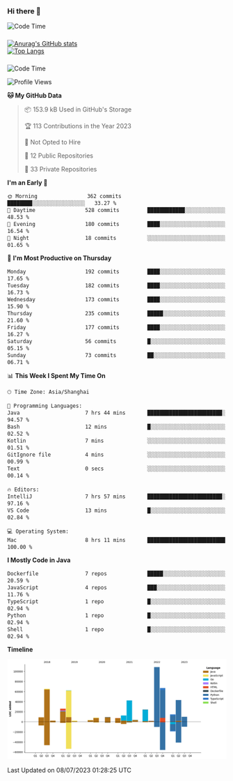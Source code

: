 ### Hi there 👋 

![Code Time](https://img.shields.io/endpoint?style=flat&url=https://codetime-api.datreks.com/badge/1061?logoColor=white%26project=%26recentMS=0%26showProject=false)

<!--
**Muyiafan/Muyiafan** is a ✨ _special_ ✨ repository because its `README.md` (this file) appears on your GitHub profile.

Here are some ideas to get you started:

- 🔭 I’m currently working on ...
- 🌱 I’m currently learning ...
- 👯 I’m looking to collaborate on ...
- 🤔 I’m looking for help with ...
- 💬 Ask me about ...
- 📫 How to reach me: ...
- 😄 Pronouns: ...
- ⚡ Fun fact: ...
-->

### 

[![Anurag's GitHub stats](https://github-readme-stats.vercel.app/api?username=Muyiafan)](https://github.com/anuraghazra/github-readme-stats)
<br>
[![Top Langs](https://github-readme-stats.vercel.app/api/top-langs/?username=Muyiafan)](https://github.com/anuraghazra/github-readme-stats)

### 

<!--START_SECTION:waka-->
![Code Time](http://img.shields.io/badge/Code%20Time-5%2C845%20hrs%2045%20mins-blue)

![Profile Views](http://img.shields.io/badge/Profile%20Views-0-blue)

**🐱 My GitHub Data** 

> 📦 153.9 kB Used in GitHub's Storage 
 > 
> 🏆 113 Contributions in the Year 2023
 > 
> 🚫 Not Opted to Hire
 > 
> 📜 12 Public Repositories 
 > 
> 🔑 33 Private Repositories 
 > 
**I'm an Early 🐤** 

```text
🌞 Morning                362 commits         ████████░░░░░░░░░░░░░░░░░   33.27 % 
🌆 Daytime                528 commits         ████████████░░░░░░░░░░░░░   48.53 % 
🌃 Evening                180 commits         ████░░░░░░░░░░░░░░░░░░░░░   16.54 % 
🌙 Night                  18 commits          ░░░░░░░░░░░░░░░░░░░░░░░░░   01.65 % 
```
📅 **I'm Most Productive on Thursday** 

```text
Monday                   192 commits         ████░░░░░░░░░░░░░░░░░░░░░   17.65 % 
Tuesday                  182 commits         ████░░░░░░░░░░░░░░░░░░░░░   16.73 % 
Wednesday                173 commits         ████░░░░░░░░░░░░░░░░░░░░░   15.90 % 
Thursday                 235 commits         █████░░░░░░░░░░░░░░░░░░░░   21.60 % 
Friday                   177 commits         ████░░░░░░░░░░░░░░░░░░░░░   16.27 % 
Saturday                 56 commits          █░░░░░░░░░░░░░░░░░░░░░░░░   05.15 % 
Sunday                   73 commits          ██░░░░░░░░░░░░░░░░░░░░░░░   06.71 % 
```


📊 **This Week I Spent My Time On** 

```text
🕑︎ Time Zone: Asia/Shanghai

💬 Programming Languages: 
Java                     7 hrs 44 mins       ████████████████████████░   94.57 % 
Bash                     12 mins             █░░░░░░░░░░░░░░░░░░░░░░░░   02.52 % 
Kotlin                   7 mins              ░░░░░░░░░░░░░░░░░░░░░░░░░   01.51 % 
GitIgnore file           4 mins              ░░░░░░░░░░░░░░░░░░░░░░░░░   00.99 % 
Text                     0 secs              ░░░░░░░░░░░░░░░░░░░░░░░░░   00.14 % 

🔥 Editors: 
IntelliJ                 7 hrs 57 mins       ████████████████████████░   97.16 % 
VS Code                  13 mins             █░░░░░░░░░░░░░░░░░░░░░░░░   02.84 % 

💻 Operating System: 
Mac                      8 hrs 11 mins       █████████████████████████   100.00 % 
```

**I Mostly Code in Java** 

```text
Dockerfile               7 repos             █████░░░░░░░░░░░░░░░░░░░░   20.59 % 
JavaScript               4 repos             ███░░░░░░░░░░░░░░░░░░░░░░   11.76 % 
TypeScript               1 repo              █░░░░░░░░░░░░░░░░░░░░░░░░   02.94 % 
Python                   1 repo              █░░░░░░░░░░░░░░░░░░░░░░░░   02.94 % 
Shell                    1 repo              █░░░░░░░░░░░░░░░░░░░░░░░░   02.94 % 
```



**Timeline**

![Lines of Code chart](https://raw.githubusercontent.com/Muyiafan/Muyiafan/main/assets/bar_graph.png)


 Last Updated on 08/07/2023 01:28:25 UTC
<!--END_SECTION:waka-->
